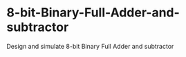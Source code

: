 # 8-bit-Binary-Full-Adder-and-subtractor
Design and simulate 8-bit Binary Full Adder and subtractor

